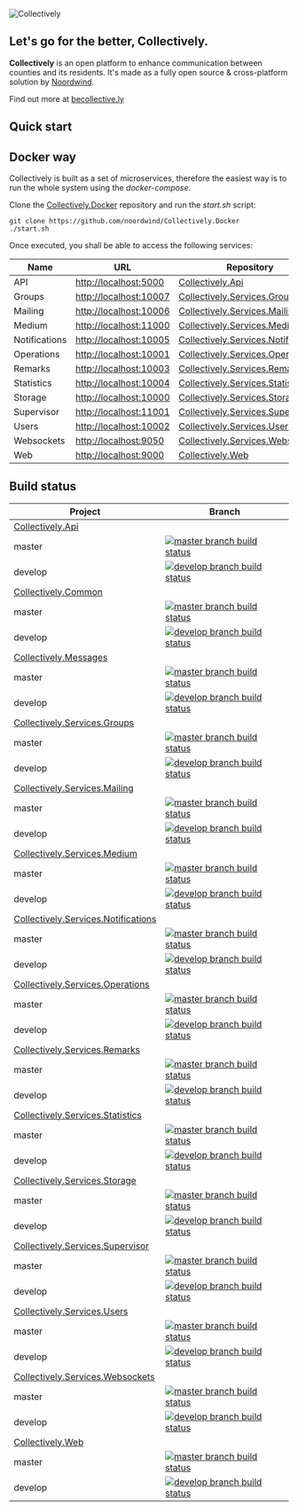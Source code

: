 ![Collectively](https://github.com/noordwind/Collectively/blob/master/assets/collectively_logo.png)

**Let's go for the better, Collectively​​.**
----------------

**Collectively** is an open platform to enhance communication between counties and its residents​. It's made as a fully open source & cross-platform solution by [Noordwind](https://noordwind.com).

Find out more at [becollective.ly](http://becollective.ly)

**Quick start**
----------------

## Docker way

Collectively is built as a set of microservices, therefore the easiest way is to run the whole system using the *docker-compose*.

Clone the [Collectively.Docker](https://github.com/noordwind/Collectively.Docker) repository and run the *start.sh* script:

```
git clone https://github.com/noordwind/Collectively.Docker
./start.sh
```

Once executed, you shall be able to access the following services:

|Name               |URL                                                  |Repository 
|-------------------|-----------------------------------------------------|-----------------------------------------------------------------------------------------------
|API                |[http://localhost:5000](http://localhost:5000)       |[Collectively.Api](https://github.com/noordwind/Collectively.Api)
|Groups             |[http://localhost:10007](http://localhost:10007)     |[Collectively.Services.Groups](https://github.com/noordwind/Collectively.Services.Groups)
|Mailing            |[http://localhost:10006](http://localhost:10006)     |[Collectively.Services.Mailing](https://github.com/noordwind/Collectively.Services.Mailing) 
|Medium             |[http://localhost:11000](http://localhost:11000)     |[Collectively.Services.Medium](https://github.com/noordwind/Collectively.Services.Medium)
|Notifications      |[http://localhost:10005](http://localhost:10005)     |[Collectively.Services.Notifications](https://github.com/noordwind/Collectively.Services.Notifications)  
|Operations         |[http://localhost:10001](http://localhost:10001)     |[Collectively.Services.Operations](https://github.com/noordwind/Collectively.Services.Operations) 
|Remarks            |[http://localhost:10003](http://localhost:10003)     |[Collectively.Services.Remarks](https://github.com/noordwind/Collectively.Services.Remarks) 
|Statistics         |[http://localhost:10004](http://localhost:10004)     |[Collectively.Services.Statistics](https://github.com/noordwind/Collectively.Services.Statistics)
|Storage            |[http://localhost:10000](http://localhost:10000)     |[Collectively.Services.Storage](https://github.com/noordwind/Collectively.Services.Storage) 
|Supervisor         |[http://localhost:11001](http://localhost:11001)     |[Collectively.Services.Supervisor](https://github.com/noordwind/Collectively.Services.Supervisor)
|Users              |[http://localhost:10002](http://localhost:10002)     |[Collectively.Services.Users](https://github.com/noordwind/Collectively.Services.Users) 
|Websockets         |[http://localhost:9050](http://localhost:9050)       |[Collectively.Services.Websockets](https://github.com/noordwind/Collectively.Services.Websockets) 
|Web                |[http://localhost:9000](http://localhost:9000)       |[Collectively.Web](https://github.com/noordwind/Collectively.Web)


**Build status**
----------------

|Project            |Branch  
|-------------------|-----------------------------------------------------
|[Collectively.Api](https://github.com/noordwind/Collectively.Api)
|master             |[![master branch build status](https://api.travis-ci.org/noordwind/Collectively.Api.svg?branch=master)](https://travis-ci.org/noordwind/Collectively.Api)
|develop            |[![develop branch build status](https://api.travis-ci.org/noordwind/Collectively.Api.svg?branch=develop)](https://travis-ci.org/noordwind/Collectively.Api/branches)
|[Collectively.Common](https://github.com/noordwind/Collectively.Common)
|master             |[![master branch build status](https://api.travis-ci.org/noordwind/Collectively.Common.svg?branch=master)](https://travis-ci.org/noordwind/Collectively.Common)
|develop            |[![develop branch build status](https://api.travis-ci.org/noordwind/Collectively.Common.svg?branch=develop)](https://travis-ci.org/noordwind/Collectively.Common/branches)
|[Collectively.Messages](https://github.com/noordwind/Collectively.Messages)
|master             |[![master branch build status](https://api.travis-ci.org/noordwind/Collectively.Messages.svg?branch=master)](https://travis-ci.org/noordwind/Collectively.Messages)
|develop            |[![develop branch build status](https://api.travis-ci.org/noordwind/Collectively.Messages.svg?branch=develop)](https://travis-ci.org/noordwind/Collectively.Messages/branches)
|[Collectively.Services.Groups](https://github.com/noordwind/Collectively.Services.Groups)
|master             |[![master branch build status](https://api.travis-ci.org/noordwind/Collectively.Services.Groups.svg?branch=master)](https://travis-ci.org/noordwind/Collectively.Services.Groups)
|develop            |[![develop branch build status](https://api.travis-ci.org/noordwind/Collectively.Services.Groups.svg?branch=develop)](https://travis-ci.org/noordwind/Collectively.Services.Groups/branches)
|[Collectively.Services.Mailing](https://github.com/noordwind/Collectively.Services.Mailing)
|master             |[![master branch build status](https://api.travis-ci.org/noordwind/Collectively.Services.Mailing.svg?branch=master)](https://travis-ci.org/noordwind/Collectively.Services.Mailing)
|develop            |[![develop branch build status](https://api.travis-ci.org/noordwind/Collectively.Services.Mailing.svg?branch=develop)](https://travis-ci.org/noordwind/Collectively.Services.Mailing/branches)
|[Collectively.Services.Medium](https://github.com/noordwind/Collectively.Services.Medium)
|master             |[![master branch build status](https://api.travis-ci.org/noordwind/Collectively.Services.Medium.svg?branch=master)](https://travis-ci.org/noordwind/Collectively.Services.Medium)
|develop            |[![develop branch build status](https://api.travis-ci.org/noordwind/Collectively.Services.Medium.svg?branch=develop)](https://travis-ci.org/noordwind/Collectively.Services.Medium/branches)
|[Collectively.Services.Notifications](https://github.com/noordwind/Collectively.Services.Notifications)
|master             |[![master branch build status](https://api.travis-ci.org/noordwind/Collectively.Services.Notifications.svg?branch=master)](https://travis-ci.org/noordwind/Collectively.Services.Notifications)
|develop            |[![develop branch build status](https://api.travis-ci.org/noordwind/Collectively.Services.Notifications.svg?branch=develop)](https://travis-ci.org/noordwind/Collectively.Services.Notifications/branches)
|[Collectively.Services.Operations](https://github.com/noordwind/Collectively.Services.Operations)
|master             |[![master branch build status](https://api.travis-ci.org/noordwind/Collectively.Services.Operations.svg?branch=master)](https://travis-ci.org/noordwind/Collectively.Services.Operations)
|develop            |[![develop branch build status](https://api.travis-ci.org/noordwind/Collectively.Services.Operations.svg?branch=develop)](https://travis-ci.org/noordwind/Collectively.Services.Operations/branches)
|[Collectively.Services.Remarks](https://github.com/noordwind/Collectively.Services.Remarks)
|master             |[![master branch build status](https://api.travis-ci.org/noordwind/Collectively.Services.Remarks.svg?branch=master)](https://travis-ci.org/noordwind/Collectively.Services.Remarks)
|develop            |[![develop branch build status](https://api.travis-ci.org/noordwind/Collectively.Services.Remarks.svg?branch=develop)](https://travis-ci.org/noordwind/Collectively.Services.Remarks/branches)
|[Collectively.Services.Statistics](https://github.com/noordwind/Collectively.Services.Statistics)
|master             |[![master branch build status](https://api.travis-ci.org/noordwind/Collectively.Services.Statistics.svg?branch=master)](https://travis-ci.org/noordwind/Collectively.Services.Statistics)
|develop            |[![develop branch build status](https://api.travis-ci.org/noordwind/Collectively.Services.Statistics.svg?branch=develop)](https://travis-ci.org/noordwind/Collectively.Services.Statistics/branches)
|[Collectively.Services.Storage](https://github.com/noordwind/Collectively.Services.Storage)
|master             |[![master branch build status](https://api.travis-ci.org/noordwind/Collectively.Services.Storage.svg?branch=master)](https://travis-ci.org/noordwind/Collectively.Services.Storage)
|develop            |[![develop branch build status](https://api.travis-ci.org/noordwind/Collectively.Services.Storage.svg?branch=develop)](https://travis-ci.org/noordwind/Collectively.Services.Storage/branches)
|[Collectively.Services.Supervisor](https://github.com/noordwind/Collectively.Services.Supervisor)
|master             |[![master branch build status](https://api.travis-ci.org/noordwind/Collectively.Services.Supervisor.svg?branch=master)](https://travis-ci.org/noordwind/Collectively.Services.Supervisor)
|develop            |[![develop branch build status](https://api.travis-ci.org/noordwind/Collectively.Services.Supervisor.svg?branch=develop)](https://travis-ci.org/noordwind/Collectively.Services.Supervisor/branches)
|[Collectively.Services.Users](https://github.com/noordwind/Collectively.Services.Users)
|master             |[![master branch build status](https://api.travis-ci.org/noordwind/Collectively.Services.Users.svg?branch=master)](https://travis-ci.org/noordwind/Collectively.Services.Users)
|develop            |[![develop branch build status](https://api.travis-ci.org/noordwind/Collectively.Services.Users.svg?branch=develop)](https://travis-ci.org/noordwind/Collectively.Services.Users/branches)
|[Collectively.Services.Websockets](https://github.com/noordwind/Collectively.Services.Websockets)
|master             |[![master branch build status](https://api.travis-ci.org/noordwind/Collectively.Services.Websockets.svg?branch=master)](https://travis-ci.org/noordwind/Collectively.Services.Websockets)
|develop            |[![develop branch build status](https://api.travis-ci.org/noordwind/Collectively.Services.Websockets.svg?branch=develop)](https://travis-ci.org/noordwind/Collectively.Services.Websockets/branches)
|[Collectively.Web](https://github.com/noordwind/Collectively.Web)
|master             |[![master branch build status](https://api.travis-ci.org/noordwind/Collectively.Web.svg?branch=master)](https://travis-ci.org/noordwind/Collectively.Web)
|develop            |[![develop branch build status](https://api.travis-ci.org/noordwind/Collectively.Web.svg?branch=develop)](https://travis-ci.org/noordwind/Collectively.Web/branches)